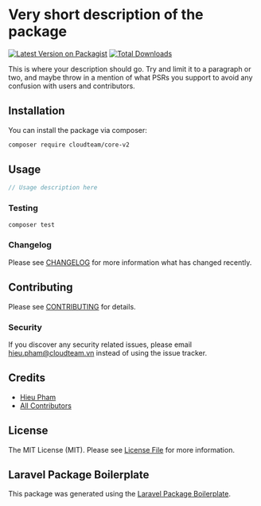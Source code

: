 # Very short description of the package

[![Latest Version on Packagist](https://img.shields.io/packagist/v/cloudteam/core-v2.svg?style=flat-square)](https://packagist.org/packages/cloudteam/core-v2)
[![Total Downloads](https://img.shields.io/packagist/dt/cloudteam/core-v2.svg?style=flat-square)](https://packagist.org/packages/cloudteam/core-v2)

This is where your description should go. Try and limit it to a paragraph or two, and maybe throw in a mention of what PSRs you support to avoid any confusion with users and contributors.

## Installation

You can install the package via composer:

```bash
composer require cloudteam/core-v2
```

## Usage

```php
// Usage description here
```

### Testing

```bash
composer test
```

### Changelog

Please see [CHANGELOG](CHANGELOG.md) for more information what has changed recently.

## Contributing

Please see [CONTRIBUTING](CONTRIBUTING.md) for details.

### Security

If you discover any security related issues, please email hieu.pham@cloudteam.vn instead of using the issue tracker.

## Credits

-   [Hieu Pham](https://github.com/cloudteam)
-   [All Contributors](../../contributors)

## License

The MIT License (MIT). Please see [License File](LICENSE.md) for more information.

## Laravel Package Boilerplate

This package was generated using the [Laravel Package Boilerplate](https://laravelpackageboilerplate.com).

